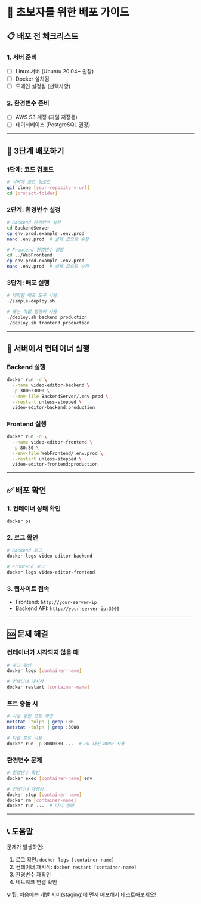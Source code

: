 # 🚀 초보자를 위한 배포 가이드

## 📋 배포 전 체크리스트

### 1. 서버 준비

- [ ] Linux 서버 (Ubuntu 20.04+ 권장)
- [ ] Docker 설치됨
- [ ] 도메인 설정됨 (선택사항)

### 2. 환경변수 준비

- [ ] AWS S3 계정 (파일 저장용)
- [ ] 데이터베이스 (PostgreSQL 권장)

---

## 🎯 3단계 배포하기

### 1단계: 코드 업로드

```bash
# 서버에 코드 업로드
git clone [your-repository-url]
cd [project-folder]
```

### 2단계: 환경변수 설정

```bash
# Backend 환경변수 설정
cd BackendServer
cp env.prod.example .env.prod
nano .env.prod  # 실제 값으로 수정

# Frontend 환경변수 설정
cd ../WebFrontend
cp env.prod.example .env.prod
nano .env.prod  # 실제 값으로 수정
```

### 3단계: 배포 실행

```bash
# 대화형 배포 도구 사용
./simple-deploy.sh

# 또는 직접 명령어 사용
./deploy.sh backend production
./deploy.sh frontend production
```

---

## 🔧 서버에서 컨테이너 실행

### Backend 실행

```bash
docker run -d \
  --name video-editor-backend \
  -p 3000:3000 \
  --env-file BackendServer/.env.prod \
  --restart unless-stopped \
  video-editor-backend:production
```

### Frontend 실행

```bash
docker run -d \
  --name video-editor-frontend \
  -p 80:80 \
  --env-file WebFrontend/.env.prod \
  --restart unless-stopped \
  video-editor-frontend:production
```

---

## ✅ 배포 확인

### 1. 컨테이너 상태 확인

```bash
docker ps
```

### 2. 로그 확인

```bash
# Backend 로그
docker logs video-editor-backend

# Frontend 로그
docker logs video-editor-frontend
```

### 3. 웹사이트 접속

- Frontend: `http://your-server-ip`
- Backend API: `http://your-server-ip:3000`

---

## 🆘 문제 해결

### 컨테이너가 시작되지 않을 때

```bash
# 로그 확인
docker logs [container-name]

# 컨테이너 재시작
docker restart [container-name]
```

### 포트 충돌 시

```bash
# 사용 중인 포트 확인
netstat -tulpn | grep :80
netstat -tulpn | grep :3000

# 다른 포트 사용
docker run -p 8080:80 ...  # 80 대신 8080 사용
```

### 환경변수 문제

```bash
# 환경변수 확인
docker exec [container-name] env

# 컨테이너 재생성
docker stop [container-name]
docker rm [container-name]
docker run ...  # 다시 실행
```

---

## 📞 도움말

문제가 발생하면:

1. 로그 확인: `docker logs [container-name]`
2. 컨테이너 재시작: `docker restart [container-name]`
3. 환경변수 재확인
4. 네트워크 연결 확인

**💡 팁**: 처음에는 개발 서버(staging)에 먼저 배포해서 테스트해보세요!
